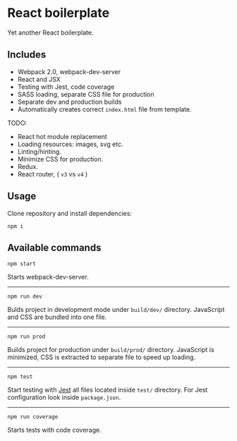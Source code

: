 # React boilerplate
Yet another React boilerplate.

## Includes
 * Webpack 2.0, webpack-dev-server
 * React and JSX
 * Testing with Jest, code coverage
 * SASS loading, separate CSS file for production
 * Separate dev and production builds
 * Automatically creates correct `index.html` file from template.

TODO: 
 * React hot module replacement
 * Loading resources: images, svg etc.
 * Linting/hinting.
 * Minimize CSS for production.
 * Redux.
 * React router, ( `v3` vs `v4` )
 
## Usage
Clone repository and install dependencies:
```
npm i
```

## Available commands
```
npm start
```
Starts webpack-dev-server.
___
```
npm run dev
```
Bulds project in development mode under `build/dev/` directory. JavaScript and CSS are bundled into one file.
___
```
npm run prod
```
Builds project for production under `build/prod/` directory. JavaScript is minimized, CSS is extracted to separate file to speed up loading.
___
```
npm test
```
Start testing with [Jest](https://facebook.github.io/jest/docs/configuration.html#rootdir-string) all files located inside `test/` directory.
For Jest configuration look inside `package.json`.
___
```
npm run coverage
```
Starts tests with code coverage.
